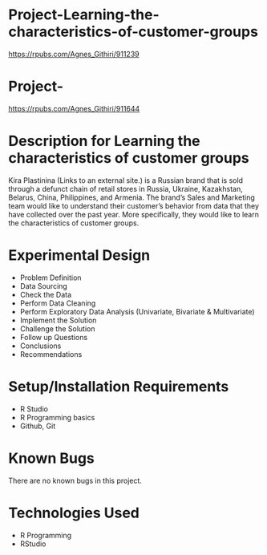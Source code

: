 # Project-Learning-the-characteristics-of-customer-groups
https://rpubs.com/Agnes_Githiri/911239

# Project- 
https://rpubs.com/Agnes_Githiri/911644

# Description for Learning the characteristics of customer groups
Kira Plastinina (Links to an external site.) is a Russian brand that is sold through 
a defunct chain of retail stores in Russia, Ukraine, Kazakhstan, Belarus, China, Philippines, 
and Armenia. The brand’s Sales and Marketing team would like to understand their customer’s 
behavior from data that they have collected over the past year. More specifically, they would 
like to learn the characteristics of customer groups. 


# Experimental Design
* Problem Definition
* Data Sourcing
* Check the Data
* Perform Data Cleaning
* Perform Exploratory Data Analysis  (Univariate, Bivariate & Multivariate)
* Implement the Solution
* Challenge the Solution
* Follow up Questions
* Conclusions
* Recommendations


# Setup/Installation Requirements
* R Studio
* R Programming basics
* Github, Git

# Known Bugs
There are no known bugs in this project.

# Technologies Used
* R Programming
* RStudio
